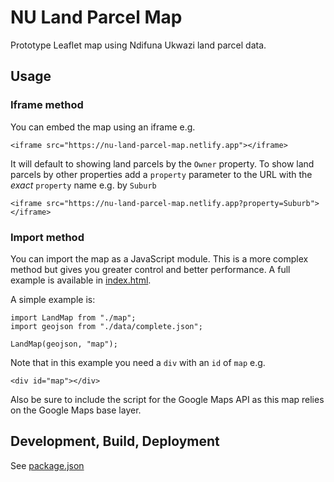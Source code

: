 # NU Land Parcel Map

Prototype Leaflet map using Ndifuna Ukwazi land parcel data.

## Usage

### Iframe method

You can embed the map using an iframe e.g.

```
<iframe src="https://nu-land-parcel-map.netlify.app"></iframe>
```

It will default to showing land parcels by the `Owner` property. To show land parcels by other properties add a `property` parameter to the URL with the _exact_ `property` name e.g. by `Suburb`

```
<iframe src="https://nu-land-parcel-map.netlify.app?property=Suburb"></iframe>
```

### Import method

You can import the map as a JavaScript module. This is a more complex method but gives you greater control and better performance. A full example is available in [index.html](./src/index.html).

A simple example is:

```
import LandMap from "./map";
import geojson from "./data/complete.json";

LandMap(geojson, "map");
```

Note that in this example you need a `div` with an `id` of `map` e.g.

```
<div id="map"></div>
```

Also be sure to include the script for the Google Maps API as this map relies on the Google Maps base layer.

## Development, Build, Deployment

See [package.json](./package.json)
